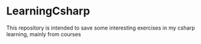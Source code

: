 # LearningCsharp
This repository is intended to save some interesting exercises in my csharp learning, mainly from courses
